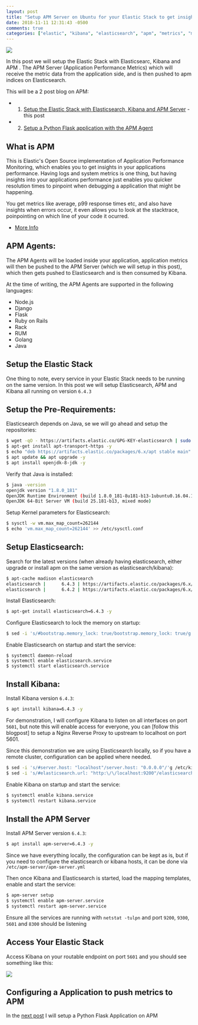 ```yaml
---
layout: post
title: "Setup APM Server on Ubuntu for your Elastic Stack to get insights in your Application Performance Metrics"
date: 2018-11-11 12:31:43 -0500
comments: true
categories: ["elastic", "kibana", "elasticsearch", "apm", "metrics", "monitoring"] 
---
```


![](https://objects.ruanbekker.com/assets/images/elastic-apm-overview.png)

In this post we will setup the Elastic Stack with Elasticsearc, Kibana and APM . The APM Server (Application Performance Metrics) which will receive the metric data from the application side, and is then pushed to apm indices on Elasticsearch.

This will be a 2 post blog on APM:

- 1) [Setup the Elastic Stack with Elasticsearch, Kibana and APM Server]() - this post
- 2) [Setup a Python Flask application with the APM Agent](https://blog.ruanbekker.com/blog/2018/11/11/get-application-performance-metrics-on-python-flask-with-elastic-apm-on-kibana-and-elasticsearch/)

## What is APM

This is Elastic's Open Source implementation of Application Performance Monitoring, which enables you to get insights in your applications performance. Having logs and system metrics is one thing, but having insights into your applications performance just enables you quicker resolution times to pinpoint when debugging a application that might be happening.

You get metrics like average, p99 response times etc, and also have insights when errors occur, it even allows you to look at the stacktrace, poinpointing on which line of your code it ocurred.

- [More Info](https://www.elastic.co/solutions/apm)

## APM Agents:

The APM Agents will be loaded inside your application, application metrics will then be pushed to the APM Server (which we will setup in this post), which then gets pushed to Elasticsearch and is then consumed by Kibana.

At the time of writing, the APM Agents are supported in the following languages:

- Node.js
- Django
- Flask
- Ruby on Rails
- Rack
- RUM
- Golang
- Java

## Setup the Elastic Stack

One thing to note, every service in your Elastic Stack needs to be running on the same version. In this post we will setup Elasticsearch, APM and Kibana all running on version `6.4.3`

## Setup the Pre-Requirements:

Elasticsearch depends on Java, se we will go ahead and setup the repositories:

```bash
$ wget -qO - https://artifacts.elastic.co/GPG-KEY-elasticsearch | sudo apt-key add -
$ apt-get install apt-transport-https -y
$ echo "deb https://artifacts.elastic.co/packages/6.x/apt stable main" | sudo tee -a /etc/apt/sources.list.d/elastic-6.x.list
$ apt update && apt upgrade -y 
$ apt install openjdk-8-jdk -y
```

Verify that Java is installed:

```bash
$ java -version
openjdk version "1.8.0_181"
OpenJDK Runtime Environment (build 1.8.0_181-8u181-b13-1ubuntu0.16.04.1-b13)
OpenJDK 64-Bit Server VM (build 25.181-b13, mixed mode)
```

Setup Kernel parameters for Elasticsearch:

```bash
$ sysctl -w vm.max_map_count=262144
$ echo 'vm.max_map_count=262144' >> /etc/sysctl.conf
```

## Setup Elasticsearch:

Search for the latest versions (when already having elasticsearch, either upgrade or install apm on the same version as elasticsearch/kibana):

```bash
$ apt-cache madison elasticsearch
elasticsearch |      6.4.3 | https://artifacts.elastic.co/packages/6.x/apt stable/main amd64 Packages
elasticsearch |      6.4.2 | https://artifacts.elastic.co/packages/6.x/apt stable/main amd64 Packages
```

Install Elasticsearch:

```bash
$ apt-get install elasticsearch=6.4.3 -y
```

Configure Elasticsearch to lock the memory on startup:

```bash
$ sed -i 's/#bootstrap.memory_lock: true/bootstrap.memory_lock: true/g' /etc/elasticsearch/elasticsearch.yml
```

Enable Elasticsearch on startup and start the service:

```
$ systemctl daemon-reload
$ systemctl enable elasticsearch.service
$ systemctl start elasticsearch.service
```

## Install Kibana:

Install Kibana version `6.4.3`:

```bash
$ apt install kibana=6.4.3 -y
```

For demonstration, I will configure Kibana to listen on all interfaces on port `5601`, but note this will enable access for everyone, you can [follow this blogpost] to setup a Nginx Reverse Proxy to upstream to localhost on port 5601.

Since this demonstration we are using Elasticsearch locally, so if you have a remote cluster, configuration can be applied where needed.

```bash
$ sed -i 's/#server.host: "localhost"/server.host: "0.0.0.0"/'g /etc/kibana/kibana.yml
$ sed -i 's/#elasticsearch.url: "http:\/\/localhost:9200"/elasticsearch.url: "http:\/\/localhost:9200"/'g /etc/kibana/kibana.yml
```

Enable Kibana on startup and start the service:

```bash
$ systemctl enable kibana.service
$ systemctl restart kibana.service
```

## Install the APM Server

Install APM Server version `6.4.3`:

```bash
$ apt install apm-server=6.4.3 -y
```

Since we have everything locally, the configuration can be kept as is, but if you need to configure the elasticsearch or kibana hosts, it can be done via `/etc/apm-server/apm-server.yml`

Then once Kibana and Elasticsearch is started, load the mapping templates, enable and start the service:

```bash
$ apm-server setup
$ systemctl enable apm-server.service
$ systemctl restart apm-server.service
```

Ensure all the services are running with `netstat -tulpn` and port `9200`, `9300`, `5601` and `8300` should be listening

## Access Your Elastic Stack

Access Kibana on your routable endpoint on port `5601` and you should see something like this:

![](https://objects.ruanbekker.com/assets/images/elastic-apm-startup.png)

## Configuring a Application to push metrics to APM

In the [next post](https://blog.ruanbekker.com/blog/2018/11/11/get-application-performance-metrics-on-python-flask-with-elastic-apm-on-kibana-and-elasticsearch/) I will setup a Python Flask Application on APM

